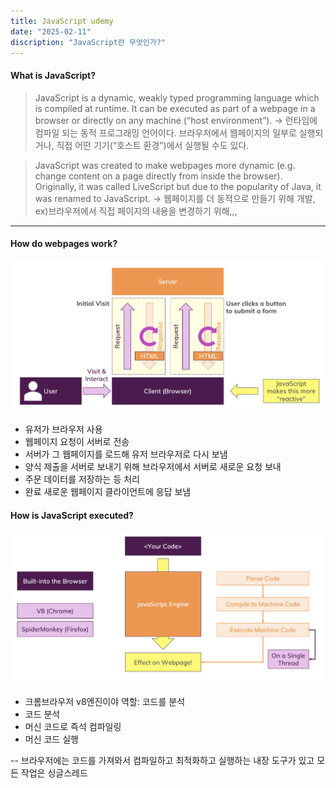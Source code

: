 ```yaml
---
title: JavaScript udemy
date: "2025-02-11"
discription: "JavaScript란 무엇인가?"
---
```


#### What is JavaScript?

> JavaScript is a dynamic, weakly typed programming language which is compiled at runtime. It can be executed as part of a webpage in a browser or directly on any machine (“host environment”).
> -> 런타임에 컴파일 되는 동적 프로그래밍 언어이다. 브라우저에서 웹페이지의 일부로 실행되거나, 직접 어떤 기기(“호스트 환경”)에서 실행될 수도 있다.

> JavaScript was created to make webpages more dynamic (e.g. change content on a page directly from inside the browser). Originally, it was called LiveScript but due to the popularity of Java, it was renamed to JavaScript.
> -> 웹페이지를 더 동적으로 만들기 위해 개발, ex)브라우저에서 직접 페이지의 내용을 변경하기 위해,,,

---

#### How do webpages work?

![alt text](image.png)

- 유저가 브라우저 사용
- 웹페이지 요청이 서버로 전송
- 서버가 그 웹페이지를 로드해 유저 브라우저로 다시 보냄
- 양식 제출을 서버로 보내기 위해 브라우저에서 서버로 새로운 요청 보내
- 주문 데이터를 저장하는 등 처리
- 완료 새로운 웹페이지 클라이언트에 응답 보냄

#### How is JavaScript executed?

![alt text](image-1.png)

- 크롬브라우저 v8엔진이야 역할: 코드를 분석
- 코드 분석
- 머신 코드로 즉석 컴파일링
- 머신 코드 실행

-- 브라우저에는 코드를 가져와서 컴파일하고 최적화하고 실행하는 내장 도구가 있고 모든 작업은 싱글스레드
